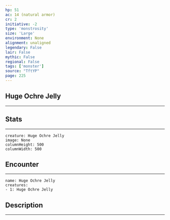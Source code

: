 ```yaml
---
hp: 51
ac: 14 (natural armor)
cr: 2
initiative: -2
type: 'monstrosity'    
size: 'Large'
environment: None
alignment: unaligned
legendary: False
lair: False
mythic: False
regional: False
tags: ['monster']
source: "TftYP"
page: 225
---
```


## Huge Ochre Jelly
---



## Stats
---

```statblock
creature: Huge Ochre Jelly
image: None
columnHeight: 500
columnWidth: 500
```

## Encounter
---

```encounter-table
name: Huge Ochre Jelly
creatures:
- 1: Huge Ochre Jelly
```

## Description
---




